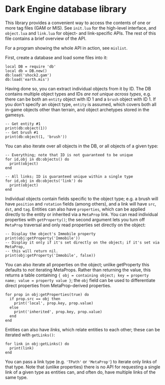 # Dark Engine database library

This library provides a convenient way to access the contents of one or more
tag files (GAM or MIS). See `init.lua` for the high-level interface, and
`object.lua` and `link.lua` for object- and link-specific APIs. The rest of this
file contains a brief overview of the API.

For a program showing the whole API in action, see `mislist`.

First, create a database and load some files into it:

    local DB = require 'db'
    local db = DB.new()
    db:load('shock2.gam')
    db:load('earth.mis')

Having done so, you can extract individual objects from it by ID. The DB contains
multiple object types and IDs *are not unique across types*, e.g. there can be both
an `entity` object with ID 1 and a `brush` object with ID 1. If you don't specify
an object type, `entity` is assumed, which covers both all in-game objects other
than terrain, and object archetypes stored in the gamesys.

    -- Get entity #1
    print(db:object(1))
    -- Get brush #1
    print(db:object(1, 'brush'))

You can also iterate over all objects in the DB, or all objects of a given type:

    -- Everything; note that ID is not guaranteed to be unique
    for id,obj in db:objects() do
      print(object)
    end

    -- All links; ID is guaranteed unique within a single type
    for id,obj in db:objects('link') do
      print(object)
    end

Individual objects contain fields specific to the object type; e.g. a brush will
have `position` and `rotation` fields (among others), and a link will have `src`,
`dst`, and `tag`. Entities can also have `properties`, which can be applied directly
to the entity or inherited via a `MetaProp` link. You can read individual properties
with `getProperty()`; the second argument lets you turn off `MetaProp` traversal
and only read properties set directly on the object:

    -- Display the object's Immobile property
    print(obj:getProperty('Immobile'))
    -- Display it only if it's set directly on the object; if it's set via MetaProp,
    -- this will return nil.
    print(obj:getProperty('Immobile', false))

You can also iterate all properties on the object; unlike getProperty this defaults
to *not* iterating MetaProps. Rather than returning the value, this returns a table
containing `{ obj = containing object; key = property name; value = property value }`;
the `obj` field can be used to differentiate direct properties from MetaProp-derived
properties.

    for prop in obj:getProperties(true) do
      if prop.src == obj then
        print('local', prop.key, prop.value)
      else
        print('inherited', prop.key, prop.value)
      end
    end

Entities can also have *links*, which relate entities to each other; these can be
iterated with `getLinks()`:

    for link in obj:getLinks() do
      print(link)
    end

You can pass a link type (e.g. `'TPath'` or `'MetaProp'`) to iterate only links
of that type. Note that (unlike properties) there is no API for requesting a single
link of a given type as entities can, and often do, have multiple links of the same
type.
